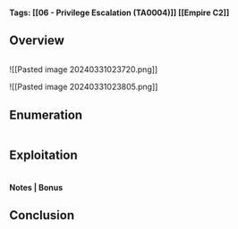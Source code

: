 #### Tags: [[06 - Privilege Escalation (TA0004)]] [[Empire C2]]

## Overview 

```markdown
```

![[Pasted image 20240331023720.png]]

![[Pasted image 20240331023805.png]]
## Enumeration 

```markdown
```

## Exploitation 

```markdown
```


#### Notes | Bonus


## Conclusion
